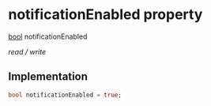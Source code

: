 


# notificationEnabled property






[bool](https://api.flutter.dev/flutter/dart-core/bool-class.html) notificationEnabled
  
_read / write_






## Implementation

```dart
bool notificationEnabled = true;


```







